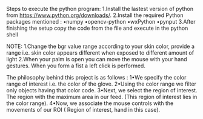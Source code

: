 Steps to execute the python program:
   1.Install the lastest version of python from https://www.python.org/downloads/.
   2.Install the required Python packages mentioned : 
       •numpy
       •opencv-python
       •wxPython
       •pynput
   3.After finishing the setup copy the code from the file and execute in the python shell


NOTE:
  1.Change the bgr value range according to your skin color, provide a range i.e. skin color appears different when exposed to different amount of light
  2.When your palm is open you can move the mouse with your hand gestures. When you form a fist a left click is performed.


The philosophy behind this project is as follows :
   1•We specify the color range of interest i.e. the color of the glove.
   2•Using the color range we filter only objects having that color code.
   3•Next, we select the region of interest. The region with the maximum area in our feed.
(This region of interest lies in the color range).
   4•Now, we associate the mouse controls with the movements of our ROI ( Region of interest, hand in this case).
